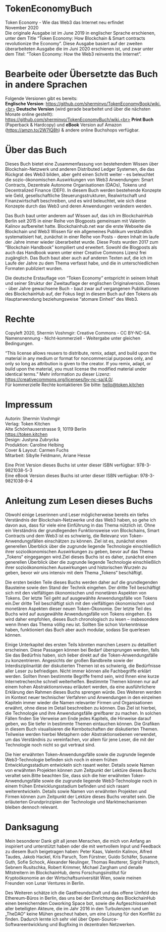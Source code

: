 # TokenEconomyBuch
Token Economy - Wie das Web3 das Internet neu erfindet<br>
November 2020<br>
Die originale Ausgabe ist im June 2019 in englischer Sprache erschienen, unter dem Title “Token Economy: How Blockchain & Smart contracts revolutionize the Economy”. Diese Ausgabe basiert auf der zweiten überarbeiteten Ausgabe die im Juni 2020 erschienen ist, und zwar unter dem Titel: “Token Economy: How the Web3 reinvents the Internet”.

# Bearbeite oder Übersetzte das Buch in andere Sprachen
Folgende Versionen gibt es bereits:<br>
**Englische Version**: https://github.com/sherminvo/TokenEconomyBook/wiki.<br>
**Deutsche Version** (wird gerade bearbeitet und über die nächsten Monate online gestellt): https://github.com/sherminvo/TokenEconomyBuch/wiki.<br>
**Print Buch** (Paperback & Hardcopy) und **eBook** Version auf Amazon (https://amzn.to/2W7lQ8h) & andere online Buchshops verfügbar.

# Über das Buch
Dieses Buch bietet eine Zusammenfassung von bestehendem Wissen über Blockchain-Netzwerk und anderen Distributed Ledger Systemen, die das Rückgrat des Web3 bilden, aber geht einen Schritt weiter - es beleuchtet die sozio-ökonomischen Auswirkungen von Web3 Anwendungen: Smart Contracts, Dezentrale Autonome Organisationen (DAOs), Tokens und Decentralized Finance (DEFI). In diesem Buch werden bestehende Konzepte wie Geld, gesellschaftliche Steuerungsstrukturen, Realwirtschaft und Finanzwirtschaft beschreiben, und es wird beleuchtet, wie sich diese Konzepte durch das Web3 und deren Anwendungen verändern werden.

Das Buch baut unter anderem auf Wissen auf, das ich im BlockchainHub Berlin seit 2015 in einer Reihe von Blogposts gemeinsam mit Valentin Kalinov aufbereitet hatte. Blockchainhub.net war die erste Webseite die Blockchain und Web3 Wissen für ein allgemeines Publikum verständlich systematisiert hat, zunächst in einer Reihe von Posts - deren Inhalt im laufe der Jahre immer wieder überarbeitet wurde. Diese Posts wurden 2017 zum “Blockchain Handbook” kompiliert und erweitert. Sowohl die Blogposts als auch das Handbook waren unter einer Creative Commons Lizenz frei zugänglich. Das Buch baut aber auch auf anderen Texten auf, die ich im Laufe der Jahre zu dem Thema verfasst habe, und die in unterschiedlichen Formaten publiziert wurden.

Die deutsche Erstauflage von “Token Economy” entspricht in seinem Inhalt und seiner Struktur der Zweitauflage der englischen Originalversion. Dieses - über Jahre gewachsene Buch - baut zwar auf vergangenen Publikationen des BlockchainHub auf, der Fokus liegt in diesem Buch auf den Tokens als Hauptanwendung beziehungsweise “atomare Einheit” des Web3. 


# Rechte
Copyleft 2020, Shermin Voshmgir: Creative Commons - CC BY-NC-SA. <br>
Namensnennung - Nicht-kommerziell - Weitergabe unter gleichen Bedingungen. <br>

“This license allows reusers to distribute, remix, adapt, and build upon the material in any medium or format for noncommercial purposes only, and only so long as attribution is given to the creator. If you remix, adapt, or build upon the material, you must license the modified material under identical terms.” 
Mehr information zu dieser Lizenz: https://creativecommons.org/licenses/by-nc-sa/4.0/. <br>
Für kommerzielle Rechte kontaktieren Sie bitte: hello@token.kitchen

# Impressum
Autorin: Shermin Voshmgir <br>
Verlag: Token Kitchen <br>
Alte Schönhauserstrasse 9, 10119 Berlin <br>
https://token.kitchen <br>
Design: Justyna Zubrycka  <br>
Produktion: Caroline Helbing <br>
Cover & Layout:  Carmen Fuchs <br>
Mitarbeit: Sibylle Feldmann,  Ariane Hesse <br>

Eine Print Version dieses Buchs ist unter dieser ISBN verfügbar: 978-3-9821038-5-3 <br>
Eine eBook Version dieses Buchs ist unter dieser ISBN verfügbar: 978-3-9821038-8-4

# Anleitung zum Lesen dieses Buchs
Obwohl einige Leserinnen und Leser möglicherweise bereits ein tiefes Verständnis der Blockchain-Netzwerke und das Web3 haben, so gehe ich davon aus, dass für viele eine Einführung in das Thema nützlich ist. Ohne ein Verständnis der grundlegenden Funktionsweise von Blockchains, Smart Contracts und dem Web3 ist es schwierig, die Relevanz von Token-Anwendungsfällen einschätzen zu können. Ziel ist es, zunächst einen generellen Überblick über die zugrunde liegende Technologie einschließlich ihrer sozioökonomischen Auswirkungen zu geben, bevor auf das Thema „Tokens“ eingegangen wird.Ziel dieses Buchs ist es daher, zunächst einen generellen Überblick über die zugrunde liegende Technologie einschließlich ihrer sozioökonomischen Auswirkungen und historischen Wurzeln zu geben, bevor wir uns intensiv mit dem Thema „Tokens“ beschäftigt. 

Die ersten beiden Teile dieses Buchs werden daher auf die grundlegenden Bausteine sowie den Stand der Technik eingehen. Der dritte Teil beschäftigt sich mit den vielfältigen ökonomischen und monetären Aspekten von Tokens. Der letzte Teil geht auf ausgewählte Anwendungsfälle von Tokens ein.Der dritte Teil beschäftigt sich mit den vielfältigen ökonomischen und monetären Aspekten dieser neuen Token-Ökonomie. Der letzte Teil des Buchs wird auf ausgewählte Anwendungsfälle von Tokens eingehen. Es wird daher empfohlen, dieses Buch chronologisch zu lesen – insbesondere wenn Ihnen das Thema völlig neu ist. Sollten Sie schon Vorkenntnisse haben, funktioniert das Buch aber auch modular, sodass Sie querlesen können. 

Einige Unterkapitel des ersten Teils könnten manchen Lesern zu detailliert erscheinen. Diese Passagen können bei Bedarf übersprungen werden, falls Sie das Bedürfnis haben, sich lieber direkt auf die Token-Anwendungsfälle zu konzentrieren. Angesichts der großen Bandbreite sowie der Interdisziplinarität der diskutierten Themen ist es schwierig, die Bedürfnisse aller Leser zu befriedigen. Nicht immer können alle Fachbegriffe erklärt werden. Sollten Ihnen bestimmte Begriffe fremd sein, wird Ihnen eine kurze Internetrecherche schnell weiterhelfen. Bestimmte Themen können nur auf einem hohen Abstraktionsniveau erläutert werden, da eine ausführlichere Erklärung den Rahmen dieses Buchs sprengen würde. Des Weiteren werden im Kontext neuer technischer Verfahren und Anwendungen in den einzelnen Kapiteln immer wieder die Namen relevanter Firmen und Organisationen erwähnt, ohne diese im Detail beschreiben zu können. Das Ziel ist hierbei, die Technologie und ihre Anwendungsfälle greifbarer zu machen. In solchen Fällen finden Sie Verweise am Ende jedes Kapitels, die Hinweise darauf geben, wo Sie tiefer in bestimmte Themen eintauchen können. 
Die Grafiken in diesem Buch visualisieren die Kernbotschaften der diskutierten Themen. Teilweise werden hierbei Metaphern oder Abstraktionsebenen verwendet, um das Verständnis zu vereinfachen, vor allem für jene Leser, die mit der Technologie noch nicht so gut vertraut sind.

Die hier erwähnten Token-Anwendungsfälle sowie die zugrunde liegende Web3-Technologie befinden sich noch in einem frühen Entwicklungsstadium entwickeln sich rasant weiter. Details sowie Namen von erwähnten Projekten können zum Zeitpunkt der Lektüre dieses Buchs veraltet sein.Bitte beachten Sie, dass sich die hier erwähnten Token-Anwendungsfälle sowie die zugrunde liegende Web3-Technologie noch in einem frühen Entwicklungsstadium befinden und sich rasant weiterentwickeln. Details sowie Namen von erwähnten Projekten und Firmen können zum Zeitpunkt der Lektüre dieses Buchs veraltet sein. Die erläuterten Grundprinzipien der Technologie und Marktmechanismen bleiben dennoch relevant.


# Danksagung
Mein besonderer Dank gilt all jenen Menschen, die mich von Anfang an inspiriert und unterstützt haben oder die mit wertvollem Input und Feedback zu diesem Buch beigetragen haben: Peter Kaas, Valentin Kalinov, Alfred Taudes, Jakob Hackel, Kris Paruch, Tom Fürstner, Guido Schäfer, Susanne Guth, Sofie Schock, Alexander Neulinger, Thomas Reutterer, Sigrid Pratsch, Sebnem Rusitschka, Robert Krimmer, Michael Zargham und denalle Mitstreitern im BlockchainHub, dems Forschungsinstitut für Kryptoökonomie an der Wirtschaftsuniversität Wien, sowie meinen Freunden von Lunar Ventures in Berlin. 

Des Weiteren schätze ich die Gastfreundschaft und das offene Umfeld des Ethereum-Büros in Berlin, das uns bei der Einrichtung des BlockchainHub einen bereichernden Coworking Space bot, sowie die Aufgeschlossenheit aller beteiligten Akteure, die im Jahr 2016 in den Turbulenzen rund um „TheDAO“ keine Mühen gescheut haben, um eine Lösung für den Konflikt zu finden. Dadurch lernte ich sehr viel über Open-Source-Softwareentwicklung und Bugfixing in dezentralen Netzwerken. 


